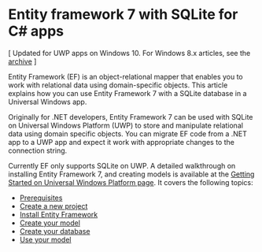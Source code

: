 # Entity framework 7 with SQLite for C\# apps

\[ Updated for UWP apps on Windows 10. For Windows 8.x articles, see the [archive](http://go.microsoft.com/fwlink/p/?linkid=619132) \]

Entity Framework (EF) is an object-relational mapper that enables you to work with relational data using domain-specific objects. This article explains how you can use Entity Framework 7 with a SQLite database in a Universal Windows app.

Originally for .NET developers, Entity Framework 7 can be used with SQLite on Universal Windows Platform (UWP) to store and manipulate relational data using domain specific objects. You can migrate EF code from a .NET app to a UWP app and expect it work with appropriate changes to the connection string.

Currently EF only supports SQLite on UWP. A detailed walkthrough on installing Entity Framework 7, and creating models is available at the [Getting Started on Universal Windows Platform page](http://ef.readthedocs.org/en/latest/getting-started/uwp.html). It covers the following topics:

-   [Prerequisites](http://ef.readthedocs.org/en/latest/getting-started/uwp.html#prerequisites)
-   [Create a new project](http://ef.readthedocs.org/en/latest/getting-started/uwp.html#create-a-new-project)
-   [Install Entity Framework](http://ef.readthedocs.org/en/latest/getting-started/uwp.html#install-entity-framework)
-   [Create your model](http://ef.readthedocs.org/en/latest/getting-started/uwp.html#create-your-model)
-   [Create your database](http://ef.readthedocs.org/en/latest/getting-started/uwp.html#create-your-database)
-   [Use your model](http://ef.readthedocs.org/en/latest/getting-started/uwp.html#use-your-model)

